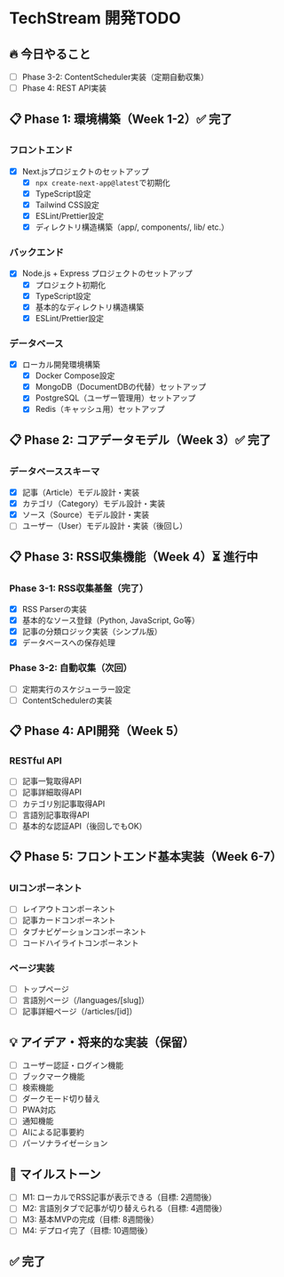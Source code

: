 # TechStream 開発TODO

## 🔥 今日やること
- [ ] Phase 3-2: ContentScheduler実装（定期自動収集）
- [ ] Phase 4: REST API実装

## 📋 Phase 1: 環境構築（Week 1-2）✅ **完了**

### フロントエンド
- [x] Next.jsプロジェクトのセットアップ
  - [x] `npx create-next-app@latest`で初期化
  - [x] TypeScript設定
  - [x] Tailwind CSS設定
  - [x] ESLint/Prettier設定
  - [x] ディレクトリ構造構築（app/, components/, lib/ etc.）

### バックエンド
- [x] Node.js + Express プロジェクトのセットアップ
  - [x] プロジェクト初期化
  - [x] TypeScript設定
  - [x] 基本的なディレクトリ構造構築
  - [x] ESLint/Prettier設定

### データベース
- [x] ローカル開発環境構築
  - [x] Docker Compose設定
  - [x] MongoDB（DocumentDBの代替）セットアップ
  - [x] PostgreSQL（ユーザー管理用）セットアップ
  - [x] Redis（キャッシュ用）セットアップ

## 📋 Phase 2: コアデータモデル（Week 3）✅ **完了**

### データベーススキーマ
- [x] 記事（Article）モデル設計・実装
- [x] カテゴリ（Category）モデル設計・実装
- [x] ソース（Source）モデル設計・実装
- [ ] ユーザー（User）モデル設計・実装（後回し）

## 📋 Phase 3: RSS収集機能（Week 4）⏳ **進行中**

### Phase 3-1: RSS収集基盤（完了）
- [x] RSS Parserの実装
- [x] 基本的なソース登録（Python, JavaScript, Go等）
- [x] 記事の分類ロジック実装（シンプル版）
- [x] データベースへの保存処理

### Phase 3-2: 自動収集（次回）
- [ ] 定期実行のスケジューラー設定
- [ ] ContentSchedulerの実装

## 📋 Phase 4: API開発（Week 5）

### RESTful API
- [ ] 記事一覧取得API
- [ ] 記事詳細取得API
- [ ] カテゴリ別記事取得API
- [ ] 言語別記事取得API
- [ ] 基本的な認証API（後回しでもOK）

## 📋 Phase 5: フロントエンド基本実装（Week 6-7）

### UIコンポーネント
- [ ] レイアウトコンポーネント
- [ ] 記事カードコンポーネント
- [ ] タブナビゲーションコンポーネント
- [ ] コードハイライトコンポーネント

### ページ実装
- [ ] トップページ
- [ ] 言語別ページ（/languages/[slug]）
- [ ] 記事詳細ページ（/articles/[id]）

## 💡 アイデア・将来的な実装（保留）
- [ ] ユーザー認証・ログイン機能
- [ ] ブックマーク機能
- [ ] 検索機能
- [ ] ダークモード切り替え
- [ ] PWA対応
- [ ] 通知機能
- [ ] AIによる記事要約
- [ ] パーソナライゼーション

## 🎯 マイルストーン
- [ ] M1: ローカルでRSS記事が表示できる（目標: 2週間後）
- [ ] M2: 言語別タブで記事が切り替えられる（目標: 4週間後）
- [ ] M3: 基本MVPの完成（目標: 8週間後）
- [ ] M4: デプロイ完了（目標: 10週間後）

## ✅ 完了
<!-- 完了したタスクをここに移動 -->
